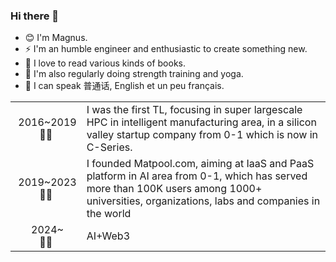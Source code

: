 ### Hi there 👋

- 😊 I'm Magnus. 
- ⚡️ I'm an humble engineer and enthusiastic to create something new. 
- 📖 I love to read various kinds of books. 
- 🧘 I'm also regularly doing strength training and yoga. 
- 💬 I can speak 普通话, English et un peu français.
  
|   |   |
|:-:|---|
|&nbsp;2016~2019<br>🧑‍💻| I was the first TL, focusing in super largescale HPC in intelligent manufacturing area, in a silicon valley startup company from 0-1 which is now in C-Series. |
|&nbsp;2019~2023<br>👨‍🎨| I founded Matpool.com, aiming at IaaS and PaaS platform in AI area from 0-1, which has served more than 100K users among 1000+ universities, organizations, labs and companies in the world |
|&nbsp;2024~<br>🧙‍♂️| AI+Web3 |

